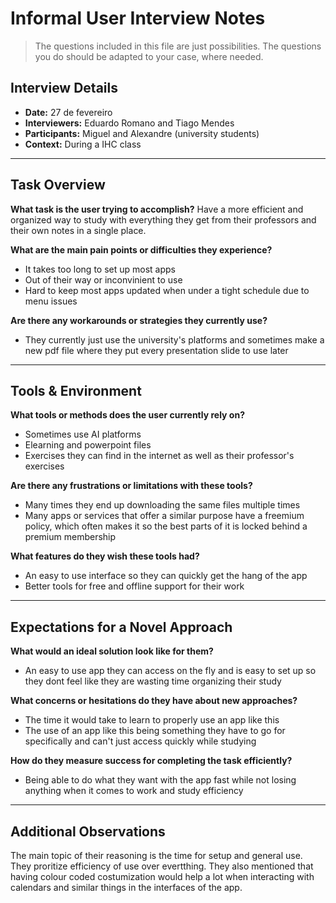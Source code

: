 # Informal User Interview Notes 

> 	The questions included in this file are just possibilities. The questions you do should be adapted to your case, where needed.

## Interview Details 
- **Date:** 27 de fevereiro
- **Interviewers:** Eduardo Romano and Tiago Mendes
- **Participants:** Miguel and Alexandre (university students)
- **Context:** During a IHC class
- --- 
## Task Overview 

 **What task is the user trying to accomplish?** 
  Have a more efficient and organized way to study with everything they get from their professors and their own notes in a single place. 

**What are the main pain points or difficulties they experience?** 
- It takes too long to set up most apps
- Out of their way or inconvinient to use
- Hard to keep most apps updated when under a tight schedule due to menu issues

**Are there any workarounds or strategies they currently use?** 
- They currently just use the university's platforms and sometimes make a new pdf file where they put every presentation slide to use later

---- 
## Tools & Environment 
**What tools or methods does the user currently rely on?** 
- Sometimes use AI platforms
- Elearning and powerpoint files
- Exercises they can find in the internet as well as their professor's exercises

**Are there any frustrations or limitations with these tools?** 
- Many times they end up downloading the same files multiple times
- Many apps or services that offer a similar purpose have a freemium policy, which often makes it so the best parts of it is locked behind a premium membership

**What features do they wish these tools had?** 
- An easy to use interface so they can quickly get the hang of the app
- Better tools for free and offline support for their work
--- 
## Expectations for a Novel Approach 

**What would an ideal solution look like for them?** 
- An easy to use app they can access on the fly and is easy to set up so they dont feel like they are wasting time organizing their study

**What concerns or hesitations do they have about new approaches?** 
- The time it would take to learn to properly use an app like this
- The use of an app like this being something they have to go for specifically and can't just access quickly while studying

**How do they measure success for completing the task efficiently?** 
- Being able to do what they want with the app fast while not losing anything when it comes to work and study efficiency

--- 
## Additional Observations 
The main topic of their reasoning is the time for setup and general use. They proritize efficiency of use over evertthing. They also mentioned that having colour coded costumization would help a lot when interacting with calendars and similar things in the interfaces of the app.
